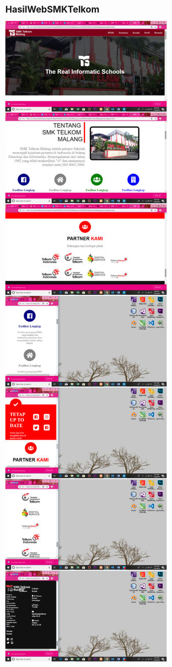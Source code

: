 # HasilWebSMKTelkom
![alt text]( https://github.com/salsagemintang/HasilWebSMKTelkom/blob/master/Screenshot%20(176).png)
![alt text]( https://github.com/salsagemintang/HasilWebSMKTelkom/blob/master/Screenshot%20(177).png)
![alt text]( https://github.com/salsagemintang/HasilWebSMKTelkom/blob/master/Screenshot%20(178).png)
![alt text]( https://github.com/salsagemintang/HasilWebSMKTelkom/blob/master/Screenshot%20(179).png)
![alt text]( https://github.com/salsagemintang/HasilWebSMKTelkom/blob/master/Screenshot%20(180).png)
![alt text]( https://github.com/salsagemintang/HasilWebSMKTelkom/blob/master/Screenshot%20(181).png)
![alt text]( https://github.com/salsagemintang/HasilWebSMKTelkom/blob/master/Screenshot%20(182).png)

